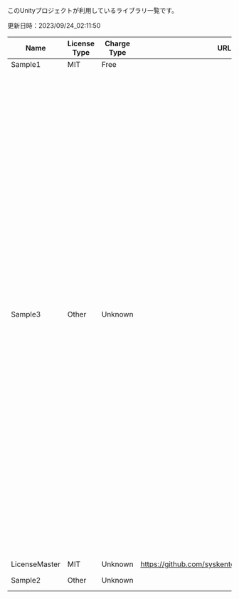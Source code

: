 このUnityプロジェクトが利用しているライブラリ一覧です。


更新日時：2023/09/24_02:11:50

| Name  | License Type | Charge Type | URL1 | URL2 | Memo1 | Use Lib | Add Date |
| -------------  | ------------- | ------------- | ------------- | ------------- | ------------- | ------------- | ------------- |
| Sample1 | MIT | Free |  |  |  | LicenseMaster<br> | 2023/04/17_00:27:16 |
| Sample3 | Other | Unknown |  |  | MemoサンプルサンプルMemoサンプルサンプルMemoサンプルサンプルMemoサンプルサンプルMemoサンプルサンプルMemoサンプルサンプル<br><br><br><br>MemoサンプルサンプルMemoサンプルサンプルMemoサンプルサンプルMemoサンプルサンプル<br><br>Memoサンプルサンプル | LicenseMaster<br>Sample1<br> | 2023/04/17_00:27:16 |
| LicenseMaster | MIT | Unknown | https://github.com/syskentokyo/unitylicensemaster |  |  |  | 2023/04/14_01:32:26 |
| Sample2 | Other | Unknown |  |  |  | Sample1<br>LicenseMaster<br> | 2023/04/17_00:27:16 |
